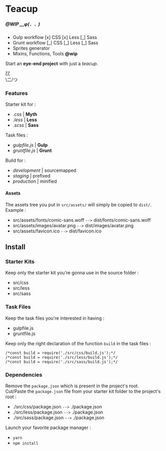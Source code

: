 # Teacup

##### @WIP __φ(．．)  

* Gulp workflow [x] CSS [x] Less [\_] Sass
* Grunt workflow [\_] CSS [\_] Less [\_] Sass
* Sprites generator
* Mixins, Functions, Tools **@wip**

Start an **eye-end project** with just a *teacup*.

 ζζ  
\二/つ

### Features
Starter kit for :

* *.css* | **Myth**
* *.less* | **Less**
* *.scss* | **Sass**

Task files :

* *gulpfile.js* | **Gulp**
* *gruntfile.js* | **Grunt**

Build for :

* *development* | sourcemapped
* *staging* | prefixed
* *production* | minified

#### Assets
The assets tree you put in ``src/assets/`` will simply be copied to ``dist/``.  
Example :  

* src/assets/fonts/comic-sans.woff ``-->`` dist/fonts/comic-sans.woff
* src/assets/images/avatar.png ``-->`` dist/images/avatar.png
* src/assets/favicon.ico ``-->`` dist/favicon.ico

## Install

### Starter Kits
Keep only the starter kit you're gonna use in the source folder :

* src/css
* src/less
* src/sass

### Task Files
Keep the task files you're interested in having :

* gulpfile.js
* gruntfile.js

Keep only the right declaration of the function ``build`` in the task files :

```
/*const build = require('./src/css/build.js');*/
/*const build = require('./src/less/build.js');*/
/*const build = require('./src/sass/build.js');*/

```

### Dependencies
Remove the ``package.json`` which is present in the project's root.  
Cut/Paste the ``package.json`` file from your starter kit folder to the project's root :

* ./src/css/package.json ``-->`` ./package.json
* ./src/less/package.json ``-->`` ./package.json
* ./src/sass/package.json ``-->`` ./package.json

Launch your favorite package manager :

* ``yarn``
* ``npm install``
